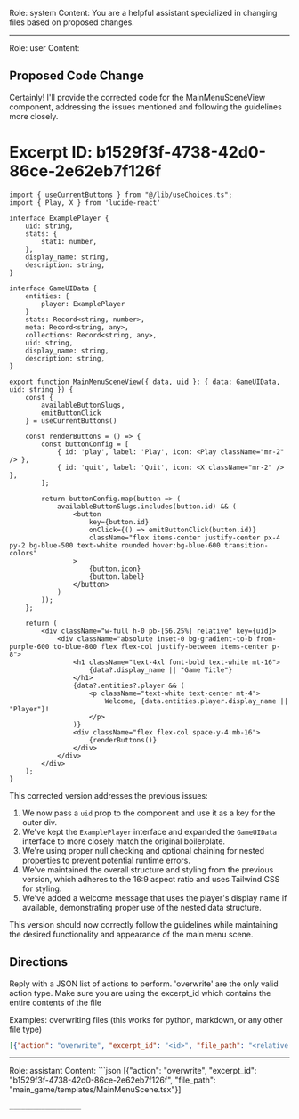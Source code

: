 Role: system
Content: You are a helpful assistant specialized in changing files based on proposed changes.
__________________
Role: user
Content: 
## Proposed Code Change
Certainly! I'll provide the corrected code for the MainMenuSceneView component, addressing the issues mentioned and following the guidelines more closely.

# Excerpt ID: b1529f3f-4738-42d0-86ce-2e62eb7f126f
```tsx main_game/templates/MainMenuScene.tsx
import { useCurrentButtons } from "@/lib/useChoices.ts";
import { Play, X } from 'lucide-react'

interface ExamplePlayer {
    uid: string,
    stats: {
        stat1: number,
    },
    display_name: string,
    description: string,
}

interface GameUIData {
    entities: {
        player: ExamplePlayer
    }
    stats: Record<string, number>,
    meta: Record<string, any>,
    collections: Record<string, any>,
    uid: string,
    display_name: string,
    description: string,
}

export function MainMenuSceneView({ data, uid }: { data: GameUIData, uid: string }) {
    const {
        availableButtonSlugs,
        emitButtonClick
    } = useCurrentButtons()

    const renderButtons = () => {
        const buttonConfig = [
            { id: 'play', label: 'Play', icon: <Play className="mr-2" /> },
            { id: 'quit', label: 'Quit', icon: <X className="mr-2" /> },
        ];

        return buttonConfig.map(button => (
            availableButtonSlugs.includes(button.id) && (
                <button
                    key={button.id}
                    onClick={() => emitButtonClick(button.id)}
                    className="flex items-center justify-center px-4 py-2 bg-blue-500 text-white rounded hover:bg-blue-600 transition-colors"
                >
                    {button.icon}
                    {button.label}
                </button>
            )
        ));
    };

    return (
        <div className="w-full h-0 pb-[56.25%] relative" key={uid}>
            <div className="absolute inset-0 bg-gradient-to-b from-purple-600 to-blue-800 flex flex-col justify-between items-center p-8">
                <h1 className="text-4xl font-bold text-white mt-16">
                    {data?.display_name || "Game Title"}
                </h1>
                {data?.entities?.player && (
                    <p className="text-white text-center mt-4">
                        Welcome, {data.entities.player.display_name || "Player"}!
                    </p>
                )}
                <div className="flex flex-col space-y-4 mb-16">
                    {renderButtons()}
                </div>
            </div>
        </div>
    );
}
```

This corrected version addresses the previous issues:

1. We now pass a `uid` prop to the component and use it as a key for the outer div.
2. We've kept the `ExamplePlayer` interface and expanded the `GameUIData` interface to more closely match the original boilerplate.
3. We're using proper null checking and optional chaining for nested properties to prevent potential runtime errors.
4. We've maintained the overall structure and styling from the previous version, which adheres to the 16:9 aspect ratio and uses Tailwind CSS for styling.
5. We've added a welcome message that uses the player's display name if available, demonstrating proper use of the nested data structure.

This version should now correctly follow the guidelines while maintaining the desired functionality and appearance of the main menu scene.

## Directions
Reply with a JSON list of actions to perform. 'overwrite' are the only valid action type. 
Make sure you are using the excerpt_id which contains the entire contents of the file

Examples:
overwriting files (this works for python, markdown, or any other file type)
```json output_example1
[{"action": "overwrite", "excerpt_id": "<id>", "file_path": "<relative file path>"}]
```

__________________
Role: assistant
Content: ```json
[{"action": "overwrite", "excerpt_id": "b1529f3f-4738-42d0-86ce-2e62eb7f126f", "file_path": "main_game/templates/MainMenuScene.tsx"}]
```
__________________
